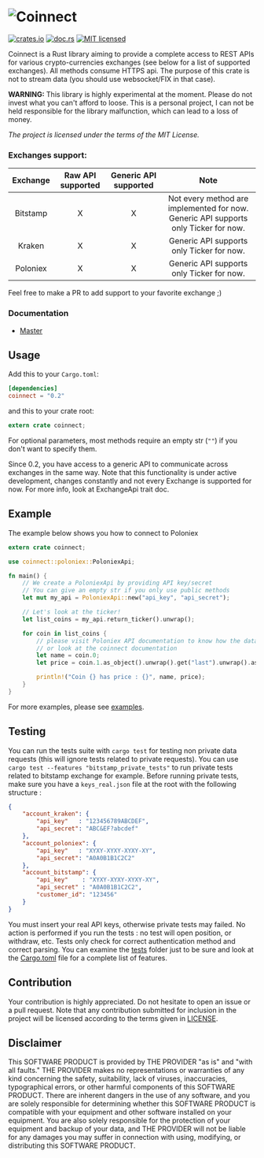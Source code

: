 ![Coinnect](https://raw.githubusercontent.com/hugues31/coinnect/master/coinnect.png)
===========
[![crates.io](https://img.shields.io/crates/v/coinnect.svg)](https://crates.io/crates/coinnect)
[![doc.rs](https://docs.rs/coinnect/badge.svg)](https://docs.rs/coinnect/)
[![MIT licensed](https://img.shields.io/badge/license-MIT-blue.svg)](LICENSE)


Coinnect is a Rust library aiming to provide a complete access to REST APIs for
various crypto-currencies exchanges (see below for a list of supported
exchanges).
All methods consume HTTPS api. The purpose of this crate is not to stream data
(you should use websocket/FIX in that case).


**WARNING:**  This library is highly experimental at the moment. Please do not
invest what you can't afford to loose. This is a personal project, I can not be
held responsible for the library malfunction, which can lead to a loss of money.

*The project is licensed under the terms of the MIT License.*

### Exchanges support:
| Exchange | Raw API supported | Generic API supported | Note |
|:--------:|:-----------------:|:---------------------:|:----:|
| Bitstamp | X | X | Not every method are implemented for now. Generic API supports only Ticker for now. |
| Kraken   | X | X | Generic API supports only Ticker for now. |
| Poloniex | X | X | Generic API supports only Ticker for now. |

Feel free to make a PR to add support to your favorite exchange ;)

### Documentation

- [Master](https://docs.rs/coinnect/)


## Usage

Add this to your `Cargo.toml`:

```toml
[dependencies]
coinnect = "0.2"
```

and this to your crate root:

```rust
extern crate coinnect;
```

For optional parameters, most methods require an empty str (`""`) if you don't
want to specify them.

Since 0.2, you have access to a generic API to communicate across exchanges in
the same way. Note that this functionality is under active development, changes
constantly and not every Exchange is supported for now.
For more info, look at ExchangeApi trait doc.

## Example

The example below shows you how to connect to Poloniex

```rust
extern crate coinnect;

use coinnect::poloniex::PoloniexApi;

fn main() {
    // We create a PoloniexApi by providing API key/secret
    // You can give an empty str if you only use public methods
    let mut my_api = PoloniexApi::new("api_key", "api_secret");

    // Let's look at the ticker!
    let list_coins = my_api.return_ticker().unwrap();

    for coin in list_coins {
        // please visit Poloniex API documentation to know how the data is returned
        // or look at the coinnect documentation
        let name = coin.0;
        let price = coin.1.as_object().unwrap().get("last").unwrap().as_str().unwrap();

        println!("Coin {} has price : {}", name, price);
    }
}

```

For more examples, please see [examples](examples/).

## Testing
You can run the tests suite with `cargo test` for testing non private data
requests (this will ignore tests related to private requests).
You can use `cargo test --features "bitstamp_private_tests"` to run private
tests related to bitstamp exchange for example.
Before running private tests, make sure you have a `keys_real.json` file at the
root with the following structure :
```json
{
    "account_kraken": {
        "api_key"   : "123456789ABCDEF",
        "api_secret": "ABC&EF?abcdef"
    },
    "account_poloniex": {
        "api_key"   : "XYXY-XYXY-XYXY-XY",
        "api_secret": "A0A0B1B1C2C2"
    },
    "account_bitstamp": {
        "api_key"    : "XYXY-XYXY-XYXY-XY",
        "api_secret" : "A0A0B1B1C2C2",
        "customer_id": "123456"
    }
}
```
You must insert your real API keys, otherwise private tests may failed. No
action is performed if you run the tests : no test will open position, or
withdraw, etc.
Tests only check for correct authentication method and correct parsing.
You can examine the [tests](tests) folder just to be sure and look at the
[Cargo.toml](Cargo.toml) file for a complete list of features.


## Contribution

Your contribution is highly appreciated. Do not hesitate to open an issue or a
pull request. Note that any contribution submitted for inclusion in the project
will be licensed according to the terms given in [LICENSE](LICENSE).

## Disclaimer
This SOFTWARE PRODUCT is provided by THE PROVIDER "as is" and "with all faults."
THE PROVIDER makes no representations or warranties of any kind concerning the
safety, suitability, lack of viruses, inaccuracies, typographical errors, or
other harmful components of this SOFTWARE PRODUCT. There are inherent dangers
in the use of any software, and you are solely responsible for determining
whether this SOFTWARE PRODUCT is compatible with your equipment and other
software installed on your equipment. You are also solely responsible for the
protection of your equipment and backup of your data, and THE PROVIDER will not
be liable for any damages you may suffer in connection with using, modifying,
or distributing this SOFTWARE PRODUCT.

